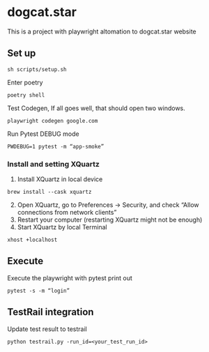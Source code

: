 # dogcat.star

This is a project with playwright altomation to dogcat.star website

## Set up
```
sh scripts/setup.sh
```
Enter poetry
```
poetry shell
```
Test Codegen, If all goes well, that should open two windows.
```
playwright codegen google.com
```
Run Pytest DEBUG mode
```
PWDEBUG=1 pytest -m “app-smoke”
```

### Install and setting XQuartz
1. Install XQuartz in local device 
```
brew install --cask xquartz
```
2. Open XQuartz, go to Preferences -> Security, and check “Allow connections from network clients”
3. Restart your computer (restarting XQuartz might not be enough)
4. Start XQuartz by local Terminal
```
xhost +localhost
```
## Execute
Execute the playwright with pytest print out
```
pytest -s -m “login”
```

## TestRail integration
Update test result to testrail
```
python testrail.py -run_id=<your_test_run_id>
```
